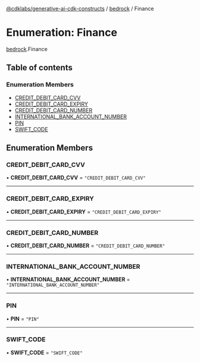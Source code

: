 [@cdklabs/generative-ai-cdk-constructs](../README.md) / [bedrock](../modules/bedrock.md) / Finance

# Enumeration: Finance

[bedrock](../modules/bedrock.md).Finance

## Table of contents

### Enumeration Members

- [CREDIT\_DEBIT\_CARD\_CVV](bedrock.Finance.md#credit_debit_card_cvv)
- [CREDIT\_DEBIT\_CARD\_EXPIRY](bedrock.Finance.md#credit_debit_card_expiry)
- [CREDIT\_DEBIT\_CARD\_NUMBER](bedrock.Finance.md#credit_debit_card_number)
- [INTERNATIONAL\_BANK\_ACCOUNT\_NUMBER](bedrock.Finance.md#international_bank_account_number)
- [PIN](bedrock.Finance.md#pin)
- [SWIFT\_CODE](bedrock.Finance.md#swift_code)

## Enumeration Members

### CREDIT\_DEBIT\_CARD\_CVV

• **CREDIT\_DEBIT\_CARD\_CVV** = ``"CREDIT_DEBIT_CARD_CVV"``

___

### CREDIT\_DEBIT\_CARD\_EXPIRY

• **CREDIT\_DEBIT\_CARD\_EXPIRY** = ``"CREDIT_DEBIT_CARD_EXPIRY"``

___

### CREDIT\_DEBIT\_CARD\_NUMBER

• **CREDIT\_DEBIT\_CARD\_NUMBER** = ``"CREDIT_DEBIT_CARD_NUMBER"``

___

### INTERNATIONAL\_BANK\_ACCOUNT\_NUMBER

• **INTERNATIONAL\_BANK\_ACCOUNT\_NUMBER** = ``"INTERNATIONAL_BANK_ACCOUNT_NUMBER"``

___

### PIN

• **PIN** = ``"PIN"``

___

### SWIFT\_CODE

• **SWIFT\_CODE** = ``"SWIFT_CODE"``
